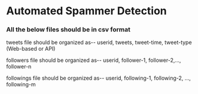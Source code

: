 # Automated Spammer Detection

### All the below files should be in csv format

tweets file should be organized as-- userid, tweets, tweet-time, tweet-type (Web-based or API)

followers file should be organized as-- userid, follower-1, follower-2,..., follower-n

followings file should be organized as-- userid, following-1, following-2, ..., following-m
		
